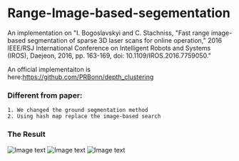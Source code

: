 # Range-Image-based-segementation
An implementation on "I. Bogoslavskyi and C. Stachniss, "Fast range image-based segmentation of sparse 3D laser scans for online operation," 2016 IEEE/RSJ International Conference on Intelligent Robots and Systems (IROS), Daejeon, 2016, pp. 163-169, doi: 10.1109/IROS.2016.7759050."

An official implementaiton is here:https://github.com/PRBonn/depth_clustering 

### Different from paper:

    1. We changed the ground segmentation method
    2. Using hash map replace the image-based search

### The Result

![Image text](https://github.com/WAN96/Range-Image-based-segementation/blob/master/image/cluster-image.png)
![Image text](https://github.com/WAN96/Range-Image-based-segementation/blob/master/image/range_image_only.png)
![Image text](https://github.com/WAN96/Range-Image-based-segementation/blob/master/image/range_image_with_cluster.png)

